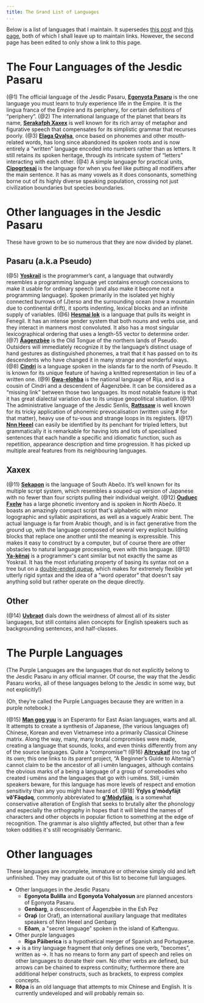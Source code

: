 ```yaml
---
title: The Grand List of Languages
...
```


Below is a list of languages that I maintain.
It supersedes [this post][old-post] and [this page][old-page],
both of which I shall leave up to maintain links.
However, the second page has been edited to only show a link to this page.

[old-post]: http://isoraqathedh.tumblr.com/post/104459911185/blurbs-for-all-the-languages
[old-page]: http://isoraqathedh.tumblr.com/language-list

# The Four Languages of the Jesdic Pasaru
(@1) The official language of the Jesdic Pasaru,
    [**Egonyota Pasaru**][PSD-EP] is the one language you must learn
    to truly experience life in the Empire.
    It is the lingua franca of the Empire and its periphery,
    for certain definitions of “periphery”.
(@2) The international language of the planet that bears its name,
    [**Serakafph Xaxex**][XAX-SX] is well known
    for its rich array of metaphor and figurative speech
    that compensates for its simplistic grammar that recurses poorly.
(@3) [**Elaga Qvaḻsa**][QUX-EQ],
    once based on phonemes and other mouth-related words,
    has long since abandoned its spoken roots
    and is now entirely a “written” language
    encoded into numbers rather than as letters.
    It still retains its spoken heritage,
    through its intricate system of “letters” interacting with each other.
(@4) A simple language for practical units,
    [**Cipogrtesaj**][CIR-Ct] is the language
    for when you feel like putting all modifiers after the main sentence.
    It has as many vowels as it does consonants,
    something borne out of its highly diverse speaking population,
    crossing not just civilization boundaries but species boundaries.

[PSD-EP]: http://isoraqathedh.tumblr.com/tagged/Egonyota-Pasaru
[XAX-SX]: http://isoraqathedh.tumblr.com/tagged/Serakafph-Xaxex
[QUX-EQ]: http://isoraqathedh.tumblr.com/tagged/Yuk%C5%A9a%7Celaga-%C3%BCt%C3%A6k%7CQva%E1%B8%BBsa
[CIR-Ct]: http://isoraqathedh.tumblr.com/tagged/Cipogrtesaj

# Other languages in the Jesdic Pasaru
These have grown to be so numerous that they are now divided by planet.

## Pasaru (a.k.a Pseudo)
(@5) [**Yoskrail**][PSD-Yk] is the programmer’s cant,
    a language that outwardly resembles a programming language
    yet contains enough concessions to make it usable for ordinary speech
    (and also make it become not a programming language).
    Spoken primarily in the isolated yet highly connected burrows of (J)erso
    and the surrounding ocean (now a mountain due to continental drift),
    it sports indenting, lexical blocks and an infinite supply of variables.
(@6) [**Hesmai Iok**][PSD-HI] is a language that pulls its weight in Fenegil.
    It has an intense ȝender system that both nouns and verbs use,
    and they interact in manners most convoluted.
    It also has a most singular lexicographical ordering
    that uses a length-55 vector to determine order.
(@7) [**Âagenzbèe**][PSD-Ag] is the Old Tongue of the northern lands of Pseudo.
    Outsiders will immediately recognize it
    by the language’s distinct usage of hand gestures as distinguished phonemes,
    a trait that it has passed on to its descendents
    who have changed it in many strange and wonderful ways.
(@8) [**Cindri**][PSD-Cd] is a language
    spoken in the islands far to the north of Pseudo.
    It is known for its unique feature of having a knitted representation
    in lieu of a written one.
(@9) [**Gwa-elohba**][PSD-GE] is the national language of Rija,
    and is a cousin of Cindri and a descendent of Âagenzbèe.
    It can be considered as a “missing link” between those two languages.
    Its most notable feature is that it has great dialectal variation
    due to its unique geopolitical situation.
(@10) The administrative language of the Jesdic Senlis,
    [**Rattssaw**][PSD-Rs] is well known
    for its tricky application of phonemic prevocalisation
    (written using # for that matter), heavy use of tu-vous
    and strange loops in its registers.
(@17) [**Nnn Heeel**][PSD-NH] can easily be identified
    by its penchant for tripled letters,
    but grammatically it is remarkable
    for having lots and lots of specialised sentences
    that each handle a specific and idiomatic function,
    such as repetition, appearance description and time progression.
    It has picked up multiple areal features from its neighbouring languages.

[PSD-Yk]: http://isoraqathedh.tumblr.com/tagged/Yoskrai
[PSD-HI]: http://isoraqathedh.tumblr.com/tagged/Hesmai-Iok
[PSD-Rs]: http://isoraqathedh.tumblr.com/tagged/Rattssaw
[PSD-Cd]: http://isoraqathedh.tumblr.com/tagged/Cindri
[PSD-Ag]: http://isoraqathedh.tumblr.com/tagged/%C3%82agenzb%C3%A8e
[PSD-GE]: http://isoraqathedh.tumblr.com/search/Gwa-elohba (Linking the tag doesn't work. Really, Tumblr!)
[PSD-NH]: http://isoraqathedh.tumblr.com/tagged/Nnn-Heeel

## Xaxex
(@11) [**Sekapon**][XAX-Sk] is the language of South Abeĉo.
    It’s well known for its multiple script system,
    which resembles a souped-up version of Japanese
    with no fewer than four scripts pulling their individual weight.
(@12) [**Ouduec Fxelw**][XAX-OF] has a large phonetic inventory
    and is spoken in North Abeĉo.
    It boasts an amazingly compact script that's alphabetic
    with minor logographic and syllabic aspirations,
    as well as a vaguely Arabic bent.
    The actual language is far from Arabic though,
    and is in fact generative from the ground up,
    with the language composed of several very explicit building blocks
    that replace one another until the meaning is expressible.
    This makes it easy to construct by a computer,
    but of course there are other obstacles to natural language processing,
    even with this language.
(@13) [**Ya-kĕnaj**][XAX-Ya] is a programmer's cant
    similar but not exactly the same as Yoskrail.
    It has the most infuriating property
    of basing its syntax not on a tree but on a [double-ended queue][Deque],
    which makes for extremely flexible yet utterly rigid syntax
    and the idea of a "word operator" that doesn't say anything solid
    but rather operate on the deque directly.

[XAX-Sk]: http://isoraqathedh.tumblr.com/tagged/Sekapon
[XAX-OF]: http://isoraqathedh.tumblr.com/tagged/Ouduec-Fxelw
[XAX-Ya]: http://isoraqathedh.tumblr.com/search/Ya-k%C4%95naj (Same problem with Gwa-elohba. It seems like hyphens are a sticking point)

[Deque]: https://en.wikipedia.org/wiki/Double-ended_queue

## Other
(@14) [**Uvbraot**][LEB-Ub] dials down the weirdness
    of almost all of its sister languages,
    but still contains alien concepts for English speakers
    such as backgrounding sentences, and half-classes.

[LEB-Ub]: http://isoraqathedh.tumblr.com/tagged/Uvbraot

# The Purple Languages

(The Purple Languages are the languages
that do not explicitly belong to the Jesdic Pasaru in any official manner.
Of course, the way that the Jesdic Pasaru works,
all of these languages belong to the Jesdic in some way, but not explicitly!)

(Oh, they’re called the Purple Languages
because they are written in a purple notebook.)

(@15) [**Man gog yuu**][PUR-MGY] is an Esperanto for East Asian languages,
    warts and all.
    It attempts to create a synthesis of Japanese,
    (the various languages of) Chinese, Korean and even Vietnamese
    into a primarily Classical Chinese matrix.
    Along the way, many, many brutal compromises were made,
    creating a language that sounds, looks, and even thinks differently
    from any of the source languages.
    Quite a “compromise”!
(@16) [**Altrvukaif**][PUR-AKF]
    (no tag of its own; this one links to its parent project,
    “A Beginner’s Guide to Alternia”)
    cannot claim to be the ancestor of all i·umën languages,
    although contains the obvious marks of a being a language
    of a group of somebodies who created i·umëns
    and the languages that go with i·umëns.
    Still, i·umën speakers beware,
    for this language has more levels of respect and emotion sensitivity
    than any you might have heard of.
(@18) **Ỳŋlys g'mòdyfäjt vð'Fäqdəq**,
    commonly abbreviated to [**g'Mòdyfäjq**][PUR-GMF],
    is a somewhat conservative alteration of English
    that seeks to brutally alter the phonology and especially the orthography
    in hopes that it will blend the names of characters
    and other objects in popular fiction
    to something at the edge of recognition.
    The grammar is also slightly affected, but other than a few token oddities
    it's still recognisably Germanic.

[PUR-MGY]: http://isoraqathedh.tumblr.com/tagged/Man-gog-yuu
[PUR-AKF]: http://isoraqathedh.tumblr.com/tagged/ABGTA
[PUR-GMF]: http://isoraqathedh.tumblr.com/tagged/g'M%C3%B2dyf%C3%A4jq

# Other languages

These languages are incomplete, immature
or otherwise simply old and left unfinished.
They may graduate out of this list to become full languages.

* Other languages in the Jesdic Pasaru
    * **Egonyota Bulilla** and **Egonyota Vohalyosun**
      are planned ancestors of Egonyota Pasaru.
    * **Genbarg**, a descendent of Âagenzbèe in the Esħ Pez
    * **Oraṕ** (or Oraf), an international auxiliary language
    that meditates speakers of Nnn Heeel and Genbarg
    * **Eðam**, a "secret language" spoken in the island of Ķaftenguu.
* Other purple languages
    * **Riga Pãiberica** is a hypothetical merger of Spanish and Portuguese.
* **→** is a tiny language fragment that only defines one verb, "becomes",
  written as →.
  It has no means to form any part of speech and relies on other languages
  to donate their own.
  No other verbs are defined, but arrows can be chained to express continuity;
  furthermore there are additional helper constructs, such as brackets,
  to express complex concepts.
* **Rðƿa** is an old language that attempts to mix Chinese and English.
  It is currently undeveloped and will probably remain so.
